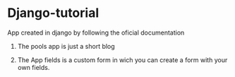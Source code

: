 # Django-tutorial
App created in django by following the oficial documentation

1. The pools app is just a short blog

2. The App fields is a custom form in wich you can create a form with your own fields.

